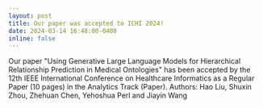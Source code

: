 ```yaml
---
layout: post
title: Our paper was accepted to ICHI 2024! 
date: 2024-03-14 16:48:00-0400
inline: false
---
```


Our paper "Using Generative Large Language Models for Hierarchical Relationship Prediction in Medical Ontologies" has been accepted by the 12th IEEE International Conference on Healthcare Informatics as a Regular Paper (10 pages) in the Analytics Track (Paper).
Authors: 
Hao Liu, Shuxin Zhou, Zhehuan Chen, Yehoshua Perl and Jiayin Wang